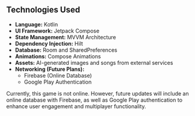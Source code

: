 <h2 align="start"><strong>Technologies Used</strong></h2>
<ul>
  <li><strong>Language:</strong> Kotlin</li>
  <li><strong>UI Framework:</strong> Jetpack Compose</li>
  <li><strong>State Management:</strong> MVVM Architecture</li>
  <li><strong>Dependency Injection:</strong> Hilt</li>
  <li><strong>Database:</strong> Room and SharedPreferences</li>
  <li><strong>Animations:</strong> Compose Animations</li>
  <li><strong>Assets:</strong> AI-generated images and songs from external services</li>
  <li><strong>Networking (Future Plans):</strong> 
    <ul>
      <li>Firebase (Online Database)</li>
      <li>Google Play Authentication</li>
    </ul>
  </li>
</ul>
<p align="start">Currently, this game is not online. However, future updates will include an online database with Firebase, as well as Google Play authentication to enhance user engagement and multiplayer functionality.</p>

